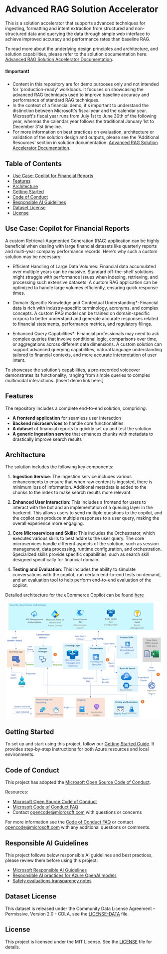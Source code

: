 # Advanced RAG Solution Accelerator

This is a solution accelerator that supports advanced techniques for ingesting, formatting and intent extraction from structured and non-structured data and querying the data through simple web interface to achieve improved accuracy and performance rates than baseline RAG.

To read more about the underlying design principles and architecture, and solution capabilities, please refer to the solution documentation here: [Advanced RAG Solution Accelerator Documentation](./docs/advanced_rag_solution_accelerator_documentation.docx).


#### ❗Important❗

* Content in this repository are for demo purposes only and not intended for 'production-ready' workloads. It focuses on showcasing the advanced RAG techniques used to improve baseline accuracy and performance of standard RAG techniques.
* In the context of a financial demo, it's important to understand the distinction between Microsoft's fiscal year and the calendar year. Microsoft's fiscal year runs from July 1st to June 30th of the following year, whereas the calendar year follows the traditional January 1st to December 31st timeline. 
* For more information on best practices on evaluation, architecture or validation of the solution design and outputs, please see the 'Additional Resources' section in solution documentation: [Advanced RAG Solution Accelerator Documentation](./docs/advanced_rag_solution_accelerator_documentation.docx).

## Table of Contents
- [Use Case: Copilot for Financial Reports](#use-case-copilot-for-financial-reports)
- [Features](#Features)
- [Architecture](#Architecture)
- [Getting Started](#getting-started)
- [Code of Conduct](#code-of-conduct)
- [Responsible AI Guidelines](#responsible-ai-guidelines)
- [Dataset License](#dataset-license)
- [License](#license)

## Use Case: Copilot for Financial Reports
A custom Retrieval-Augmented Generation (RAG) application can be highly beneficial when dealing with large financial datasets like quarterly reports and multi-year company performance records. Here's why such a custom solution may be necessary:

- Efficient Handling of Large Data Volumes: Financial data accumulated over multiple years can be massive. Standard off-the-shelf solutions might struggle with performance issues when indexing, retrieving, and processing such extensive datasets. A custom RAG application can be optimized to handle large volumes efficiently, ensuring quick response times.

- Domain-Specific Knowledge and Contextual Understanding*: Financial data is rich with industry-specific terminology, acronyms, and complex concepts. A custom RAG model can be trained on domain-specific corpora to better understand and generate accurate responses related to financial statements, performance metrics, and regulatory filings.

- Enhanced Query Capabilities*: Financial professionals may need to ask complex queries that involve conditional logic, comparisons over time, or aggregations across different data dimensions. A custom solution can support advanced querying capabilities, natural language understanding tailored to financial contexts, and more accurate interpretation of user intent.

To showcase the solution’s capabilities, a pre-recorded voiceover demonstrates its functionality, ranging from simple queries to complex multimodal interactions. [Insert demo link here.]

## Features
The repository includes a complete end-to-end solution, comprising:

- **A frontend application** for seamless user interaction
- **Backend microservices** to handle core functionalities
- **A dataset** of financial reports to quickly set up and test the solution
- **A generic ingestion service** that enhances chunks with metadata to drastically improve search results

## Architecture
The solution includes the following key components:

1. **Ingestion Service**: The ingestion service includes various enhancements to ensure that when raw content is ingested, there is minimum loss of information. Additional metadata is added to the chunks to the index to make search results more relevant.

2. **Enhanced User Interaction**: This includes a frontend for users to interact with the bot and an implementation of a queuing layer in the backend. This allows users to send multiple questions to the copilot, and the copilot can produce multiple responses to a user query, making the overall experience more engaging.

3. **Core Microservices and Skills**: This includes the Orchestrator, which executes various skills to best address the user query. The core microservices handle different aspects of the solution, such as session management, data processing, runtime configuration, and orchestration. Specialized skills provide specific capabilities, such as search skill designed specifically for financial domain.

4. **Testing and Evaluation**: This includes the ability to simulate conversations with the copilot, run certain end-to-end tests on demand, and an evaluation tool to help perform end-to-end evaluation of the copilot.

Detailed architecture for the eCommerce Copilot can be found [here](ARCHITECTURE_RAG.md)

![Copilot Solution Architecture](./docs/media/copilot_solution_architecture.png)


## Getting Started  
To set up and start using this project, follow our [Getting Started Guide](SETUP_RAG.md). It provides step-by-step instructions for both Azure resources and local environments.


## Code of Conduct

This project has adopted the [Microsoft Open Source Code of Conduct](https://opensource.microsoft.com/codeofconduct/).

Resources:

- [Microsoft Open Source Code of Conduct](https://opensource.microsoft.com/codeofconduct/)
- [Microsoft Code of Conduct FAQ](https://opensource.microsoft.com/codeofconduct/faq/)
- Contact [opencode@microsoft.com](mailto:opencode@microsoft.com) with questions or concerns

For more information see the [Code of Conduct FAQ](https://opensource.microsoft.com/codeofconduct/faq/) or
contact [opencode@microsoft.com](mailto:opencode@microsoft.com) with any additional questions or comments.

## Responsible AI Guidelines

This project follows below responsible AI guidelines and best practices, please review them before using this project:

- [Microsoft Responsible AI Guidelines](https://www.microsoft.com/en-us/ai/responsible-ai)
- [Responsible AI practices for Azure OpenAI models](https://learn.microsoft.com/en-us/legal/cognitive-services/openai/overview)
- [Safety evaluations transparency notes](https://learn.microsoft.com/en-us/azure/ai-studio/concepts/safety-evaluations-transparency-note)

## Dataset License

This dataset is released under the Community Data License Agreement – Permissive, Version 2.0 - CDLA, see the [LICENSE-DATA](LICENSE-DATA.md) file.

## License

This project is licensed under the MIT License. See the [LICENSE](./LICENSE) file for details.